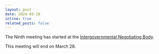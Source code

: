 ```yaml
---
layout: post
date: 2024-03-18
inline: true
related_posts: false
---
```


The Ninth meeting has started at the [Intergovernmental Negotiating Body](https://apps.who.int/gb/inb/).

This meeting will end on March 28.



